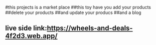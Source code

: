 ﻿#this projects is a market place
 ##this toy have you add your products
 ##delete your products
 ##and update your producs
 ##and  a blog
 ## live side link:https://wheels-and-deals-4f2d3.web.app/
